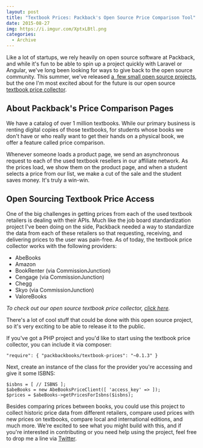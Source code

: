 ```yaml
---
layout: post
title: "Textbook Prices: Packback's Open Source Price Comparison Tool"
date: 2015-08-27
img: https://i.imgur.com/XptxLBtl.png
categories:
  - Archive
---
```

Like a lot of startups, we rely heavily on open source software at Packback, and while it's fun to be able to spin up a project quickly with Laravel or Angular, we've long been looking for ways to give back to the open source community. This summer, we've released [a  few small open source projects](https://github.com/packbackbooks), but the one I'm most excited about for the future is our open source [textbook price collector](https://github.com/packbackbooks/textbook-prices).

## About Packback's Price Comparison Pages

We have a catalog of over 1 million textbooks. While our primary business is renting digital copies of those textbooks, for students whose books we don't have or who really want to get their hands on a physical book, we offer a feature called price comparison.

Whenever someone loads a product page, we send an asynchronous request to each of the used textbook resellers in our affiliate network. As the prices load, we show them on the product page, and when a student selects a price from our list, we make a cut of the sale and the student saves money. It's truly a win-win.

## Open Sourcing Textbook Price Access

One of the big challenges in getting prices from each of the used textbook retailers is dealing with their APIs. Much like the job board standardization project I've been doing on the side, Packback needed a way to standardize the data from each of these retailers so that requesting, receiving, and delivering prices to the user was pain-free. As of today, the textbook price collector works with the following providers:

*   AbeBooks
*   Amazon
*   BookRenter (via CommissionJunction)
*   Cengage (via CommissionJunction)
*   Chegg
*   Skyo (via CommissionJunction)
*   ValoreBooks

_To check out our open source textbook price collector, [click here](https://github.com/packbackbooks/textbook-prices)._

There's a lot of cool stuff that could be done with this open source project, so it's very exciting to be able to release it to the public. 

If you've got a PHP project and you'd like to start using the textbook price collector, you can include it via composer: 

```
"require": { "packbackbooks/textbook-prices": "~0.1.3" }
```

Next, create an instance of the class for the provider you're accessing and give it some ISBNS:

```
$isbns = [ // ISBNS ];
$abeBooks = new AbeBooksPriceClient([ 'access_key' => ]);
$prices = $abeBooks->getPricesForIsbns($isbns);
```

Besides comparing prices between books, you could use this project to collect historic price data from different retailers, compare used prices with new prices on textbooks, compare local and international editions, and much more. We're excited to see what you might build with this, and if you're interested in contributing or you need help using the project, feel free to drop me a line via [Twitter](http://www.twitter.com/karllhughes).

